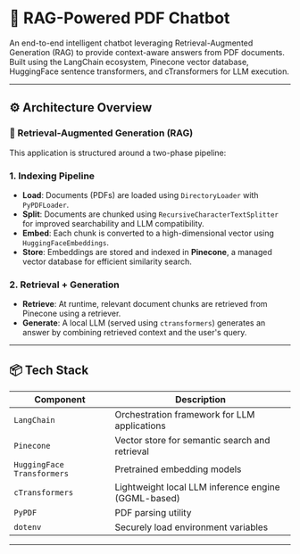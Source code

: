 # 📄 RAG-Powered PDF Chatbot

An end-to-end intelligent chatbot leveraging Retrieval-Augmented Generation (RAG) to provide context-aware answers from PDF documents. Built using the LangChain ecosystem, Pinecone vector database, HuggingFace sentence transformers, and cTransformers for LLM execution.

---

## ⚙️ Architecture Overview

### 🧠 Retrieval-Augmented Generation (RAG)

This application is structured around a two-phase pipeline:

### 1. Indexing Pipeline

- **Load**: Documents (PDFs) are loaded using `DirectoryLoader` with `PyPDFLoader`.
- **Split**: Documents are chunked using `RecursiveCharacterTextSplitter` for improved searchability and LLM compatibility.
- **Embed**: Each chunk is converted to a high-dimensional vector using `HuggingFaceEmbeddings`.
- **Store**: Embeddings are stored and indexed in **Pinecone**, a managed vector database for efficient similarity search.

### 2. Retrieval + Generation

- **Retrieve**: At runtime, relevant document chunks are retrieved from Pinecone using a retriever.
- **Generate**: A local LLM (served using `ctransformers`) generates an answer by combining retrieved context and the user's query.

---

## 📦 Tech Stack

| Component              | Description                                            |
|------------------------|--------------------------------------------------------|
| `LangChain`            | Orchestration framework for LLM applications           |
| `Pinecone`             | Vector store for semantic search and retrieval         |
| `HuggingFace Transformers` | Pretrained embedding models                        |
| `cTransformers`        | Lightweight local LLM inference engine (GGML-based)    |
| `PyPDF`                | PDF parsing utility                                    |
| `dotenv`               | Securely load environment variables                    |

---

